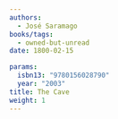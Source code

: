 ```yaml
---
authors:
  - José Saramago
books/tags:
  - owned-but-unread
date: 1800-02-15

params:
  isbn13: "9780156028790"
  year: "2003"
title: The Cave
weight: 1
---
```


<!--more-->

